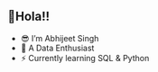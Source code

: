 👋Hola!!
-----

- 😎 I’m Abhijeet Singh
- 🤟 A Data Enthusiast
- ⚡ Currently learning SQL & Python

<!---
abhijeetsinghx07/abhijeetsinghx07 is a ✨ special ✨ repository because its `README.md` (this file) appears on your GitHub profile.
You can click the Preview link to take a look at your changes.
--->
